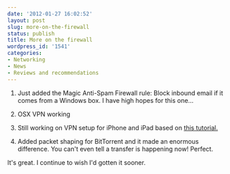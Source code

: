 ```yaml
---
date: '2012-01-27 16:02:52'
layout: post
slug: more-on-the-firewall
status: publish
title: More on the firewall
wordpress_id: '1541'
categories:
- Networking
- News
- Reviews and recommendations
---
```




  1. Just added the Magic Anti-Spam Firewall rule: Block inbound email if it comes from a Windows box. I have high hopes for this one...


  2. OSX VPN working


  3. Still working on VPN setup for iPhone and iPad based on [this tutorial.](http://doc.pfsense.org/index.php/Mobile_IPsec_on_2.0)


  4. Added packet shaping for BitTorrent and it made an enormous difference. You can't even tell a transfer is happening now! Perfect.



It's great. I continue to wish I'd gotten it sooner.

